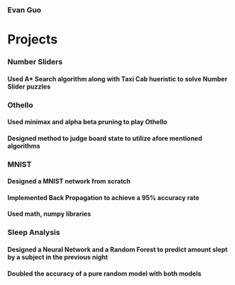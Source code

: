 ### Evan Guo
# Projects 
### Number Sliders
#### Used A* Search algorithm along with Taxi Cab hueristic to solve Number Slider puzzles
### Othello
#### Used minimax and alpha beta pruning to play Othello
#### Designed method to judge board state to utilize afore mentioned algorithms
### MNIST
#### Designed a MNIST network from scratch
#### Implemented Back Propagation to achieve a 95% accuracy rate
#### Used math, numpy libraries
### Sleep Analysis
#### Designed a Neural Network and a Random Forest to predict amount slept by a subject in the previous night
#### Doubled the accuracy of a pure random model with both models


